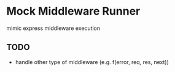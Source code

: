 # Mock Middleware Runner

mimic express middleware execution

## TODO

- handle other type of middleware (e.g. f(error, req, res, next))
